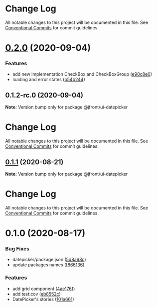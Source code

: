 # Change Log

All notable changes to this project will be documented in this file.
See [Conventional Commits](https://conventionalcommits.org) for commit guidelines.

# [0.2.0](https://github.com/Jepria/jfront-ui/compare/@jfront/ui-datepicker@0.1.1...@jfront/ui-datepicker@0.2.0) (2020-09-04)


### Features

* add new implementation CheckBox and CheckBoxGroup ([e90c8e0](https://github.com/Jepria/jfront-ui/commit/e90c8e09f5e3a3e6e4c3cb3780893ae871ce8aa5))
* loading and error states ([b54b244](https://github.com/Jepria/jfront-ui/commit/b54b2441655edbc3adce075a0de61ebd0e3d75b7))





## 0.1.2-rc.0 (2020-09-04)

**Note:** Version bump only for package @jfront/ui-datepicker





# Change Log

All notable changes to this project will be documented in this file. See
[Conventional Commits](https://conventionalcommits.org) for commit guidelines.

## [0.1.1](https://github.com/Jepria/jfront-ui/compare/@jfront/ui-datepicker@0.1.0...@jfront/ui-datepicker@0.1.1) (2020-08-21)

**Note:** Version bump only for package @jfront/ui-datepicker

# Change Log

All notable changes to this project will be documented in this file. See
[Conventional Commits](https://conventionalcommits.org) for commit guidelines.

# 0.1.0 (2020-08-17)

### Bug Fixes

- datepicker/package.json
  ([5d8a68c](https://github.com/Jepria/jfront-components/commit/5d8a68c25fbd18996efc382a19c82ed0db33c0dd))
- update packages names
  ([f866136](https://github.com/Jepria/jfront-components/commit/f866136a1ac3388a010816fe9cfffa75c91818b7))

### Features

- add grid component
  ([4ae176f](https://github.com/Jepria/jfront-components/commit/4ae176f96e242b37bfb4f728cd3ca2a353dd5421))
- add test:cov
  ([eb8552c](https://github.com/Jepria/jfront-components/commit/eb8552cda1ad5056ae62d665b31cf8ff6f0b760f))
- DatePicker's stories
  ([101a661](https://github.com/Jepria/jfront-components/commit/101a6615fd8d10918f6d16ec26d0251d2ad516ae))
